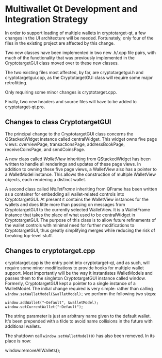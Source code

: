 Multiwallet Qt Development and Integration Strategy
===================================================

In order to support loading of multiple wallets in cryptotarget-qt, a few changes in the UI architecture will be needed.
Fortunately, only four of the files in the existing project are affected by this change.

Two new classes have been implemented in two new .h/.cpp file pairs, with much of the functionality that was previously
implemented in the CryptotargetGUI class moved over to these new classes.

The two existing files most affected, by far, are cryptotargetgui.h and cryptotargetgui.cpp, as the CryptotargetGUI class will require
some major retrofitting.

Only requiring some minor changes is cryptotarget.cpp.

Finally, two new headers and source files will have to be added to cryptotarget-qt.pro.

Changes to class CryptotargetGUI
---------------------------
The principal change to the CryptotargetGUI class concerns the QStackedWidget instance called centralWidget.
This widget owns five page views: overviewPage, transactionsPage, addressBookPage, receiveCoinsPage, and sendCoinsPage.

A new class called *WalletView* inheriting from QStackedWidget has been written to handle all renderings and updates of
these page views. In addition to owning these five page views, a WalletView also has a pointer to a WalletModel instance.
This allows the construction of multiple WalletView objects, each rendering a distinct wallet.

A second class called *WalletFrame* inheriting from QFrame has been written as a container for embedding all wallet-related
controls into CryptotargetGUI. At present it contains the WalletView instances for the wallets and does little more than passing on messages
from CryptotargetGUI to the currently selected WalletView. It is a WalletFrame instance
that takes the place of what used to be centralWidget in CryptotargetGUI. The purpose of this class is to allow future
refinements of the wallet controls with minimal need for further modifications to CryptotargetGUI, thus greatly simplifying
merges while reducing the risk of breaking top-level stuff.

Changes to cryptotarget.cpp
----------------------
cryptotarget.cpp is the entry point into cryptotarget-qt, and as such, will require some minor modifications to provide hooks for
multiple wallet support. Most importantly will be the way it instantiates WalletModels and passes them to the
singleton CryptotargetGUI instance called window. Formerly, CryptotargetGUI kept a pointer to a single instance of a WalletModel.
The initial change required is very simple: rather than calling `window.setWalletModel(&walletModel);` we perform the
following two steps:

	window.addWallet("~Default", &walletModel);
	window.setCurrentWallet("~Default");

The string parameter is just an arbitrary name given to the default wallet. It's been prepended with a tilde to avoid name collisions in the future with additional wallets.

The shutdown call `window.setWalletModel(0)` has also been removed. In its place is now:

window.removeAllWallets();
